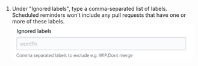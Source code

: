 1. Under "Ignored labels", type a comma-separated list of labels. Scheduled reminders won't include any pull requests that have one or more of these labels. ![Ignored labels field](/assets/images/help/settings/scheduled-reminders-ignored-labels-field.png)